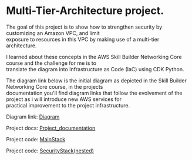 # Multi-Tier-Architecture project.  

The goal of this project is to show how to strengthen security by customizing an Amazon VPC, and limit  
exposure to resources in this VPC by making use of a multi-tier architecture.     

I learned about these concepts in the AWS Skill Builder Networking Core course and the challenge for me is to  
translate the diagram into Infrastructure as Code (IaC) using CDK Python. 

The diagram link below is the initial diagram as depicted in the Skill Builder Networking Core course, in the projects    
documentation you'll find diagram links that follow the evolvement of the project as i will introduce new AWS services for   
practical improvement to the project infrastructure.         

Diagram link: [Diagram](./includes/diagrams/diagram1.png)  

Project docs: [Project_documentation](./includes//documentation/project_documentation.md)       

Project code: [MainStack](./multi_tier_architecture/multi_tier_architecture_stack.py)  

Project code: [SecurityStack(nested)](./security/iam_stack.py)
